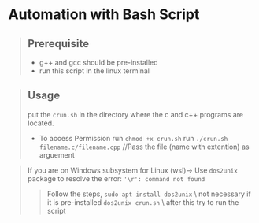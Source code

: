 # Automation with Bash Script

> ## Prerequisite
> * g++ and gcc should be pre-installed
> * run this script in the linux terminal

> ## Usage
> put the `crun.sh` in the directory where the c and c++ programs are located.
> * To access Permission
> run `chmod +x crun.sh`
> run `./crun.sh filename.c/filename.cpp`  //Pass the file (name with extention) as arguement

> If you are on Windows subsystem for Linux (wsl)->
> Use `dos2unix` package to resolve the error: `'\r': command not found`
>> Follow the steps,
>> `sudo apt install dos2unix` \\ not necessary if it is pre-installed 
>> `dos2unix crun.sh` \\ after this try to run the script

